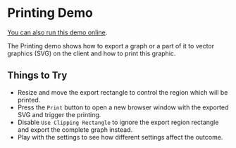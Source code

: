 <!--
 //////////////////////////////////////////////////////////////////////////////
 // @license
 // This demo file is part of yFiles for HTML 2.3.0.3.
 // Use is subject to license terms.
 //
 // Copyright (c) 2000-2020 by yWorks GmbH, Vor dem Kreuzberg 28,
 // 72070 Tuebingen, Germany. All rights reserved.
 //
 //////////////////////////////////////////////////////////////////////////////
-->
# Printing Demo

[You can also run this demo online](https://live.yworks.com/demos/view/printing/index.html).

The Printing demo shows how to export a graph or a part of it to vector graphics (SVG) on the client and how to print this graphic.

## Things to Try

- Resize and move the export rectangle to control the region which will be printed.
- Press the `Print` button to open a new browser window with the exported SVG and trigger the printing.
- Disable `Use Clipping Rectangle` to ignore the export region rectangle and export the complete graph instead.
- Play with the settings to see how different settings affect the outcome.
